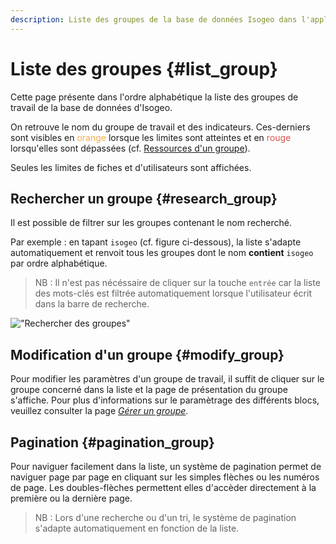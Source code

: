 ```yaml
---
description: Liste des groupes de la base de données Isogeo dans l'application Isogeo Manager.
---
```


# Liste des groupes {#list_group}

Cette page présente dans l'ordre alphabétique la liste des groupes de travail de la base de données d'Isogeo.

On retrouve le nom du groupe de travail et des indicateurs. Ces-derniers sont visibles en  <span style="color:#f0ad4e">orange</span> lorsque les limites sont atteintes et en <span style="color:#d9534f">rouge</span> lorsqu'elles sont dépassées (cf. [Ressources d'un groupe](details.md#ressources)).

Seules les limites de fiches et d'utilisateurs sont affichées.

## Rechercher un groupe {#research_group}

Il est possible de filtrer sur les groupes contenant le nom recherché.

Par exemple : en tapant `isogeo` (cf. figure ci-dessous), la liste s'adapte automatiquement et renvoit tous les groupes dont le nom **contient** `isogeo` par ordre alphabétique.

> NB : Il n'est pas nécéssaire de cliquer sur la touche `entrée` car la liste des mots-clés est filtrée automatiquement lorsque l'utilisateur écrit dans la barre de recherche.

!["Rechercher des groupes"](/assets/groups_research_isogeo.png)

## Modification d'un groupe {#modify_group}

Pour modifier les paramètres d'un groupe de travail, il suffit de cliquer sur le groupe concerné dans la liste et la page de présentation du groupe s'affiche. Pour plus d'informations sur le paramètrage des différents blocs, veuillez consulter la page [*Gérer un groupe*](details.md).

## Pagination {#pagination_group}

Pour naviguer facilement dans la liste, un système de pagination permet de naviguer page par page en cliquant sur les simples flèches ou les numéros de page. Les doubles-flèches permettent elles d'accèder directement à la première ou la dernière page.

> NB : Lors d'une recherche ou d'un tri, le système de pagination s'adapte automatiquement en fonction de la liste.